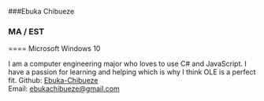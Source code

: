 ###Ebuka Chibueze
### MA / EST
====
Microsoft Windows 10


 I am a computer engineering major who loves to use C# and JavaScript. I have a passion for learning and helping which is why 
 I think OLE is a perfect fit.
Github: [Ebuka-Chibueze](https://github.com/Ebuka-Chibueze)  
Email: [ebukachibueze@gmail.com](mailto:ebukachibueze@gmail.com)
